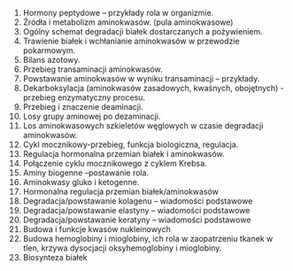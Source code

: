 1. Hormony peptydowe – przykłady rola w organizmie.
2. Źródła i metabolizm aminokwasów. (pula aminokwasowe)
3. Ogólny schemat degradacji białek dostarczanych a pożywieniem.
4. Trawienie białek i wchłanianie aminokwasów w przewodzie pokarmowym.
5. Bilans azotowy.
6. Przebieg transaminacji aminokwasów.
7. Powstawanie aminokwasów w wyniku transaminacji – przykłady.
8. Dekarboksylacja (aminokwasów zasadowych, kwaśnych, obojętnych) - przebieg enzymatyczny procesu.
9. Przebieg i znaczenie deaminacji.
10. Losy grupy aminowej po dezaminacji.
11. Los aminokwasowych szkieletów węglowych w czasie degradacji aminokwasów.
12. Cykl mocznikowy-przebieg, funkcja biologiczna, regulacja.
13. Regulacja hormonalna przemian białek i aminokwasów.
14. Połączenie cyklu mocznikowego z cyklem Krebsa.
15. Aminy biogenne –postawanie rola.
16. Aminokwasy gluko i ketogenne.
17. Hormonalna regulacja przemian białek/aminokwasów
18. Degradacja/powstawanie kolagenu – wiadomości podstawowe
19. Degradacja/powstawanie elastyny – wiadomości podstawowe
20. Degradacja/powstawanie keratyny – wiadomości podstawowe
21. Budowa i funkcje kwasów nukleinowych
22. Budowa hemoglobiny i mioglobiny, ich rola w zaopatrzeniu tkanek w tlen, krzywa dysocjacji oksyhemoglobiny i mioglobiny.
24. Biosynteza białek